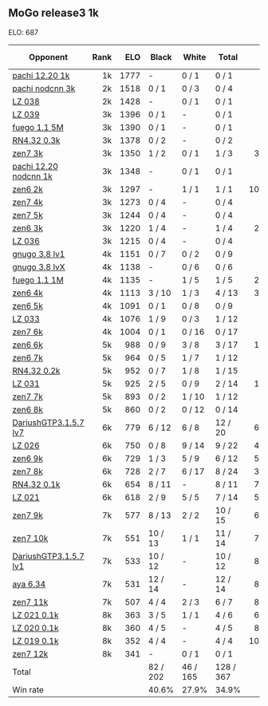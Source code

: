 ## MoGo release3 1k ##

ELO: 687

Opponent | Rank | ELO | Black | White | Total | Win rate
---------|-----:|----:|-------|-------|-------|-------:
[pachi 12.20 1k](pachi%2012.20%201k.md) | 1k | 1777 | - | 0 / 1 | 0 / 1 | 0.0%
[pachi nodcnn 3k](pachi%20nodcnn%203k.md) | 2k | 1518 | 0 / 1 | 0 / 3 | 0 / 4 | 0.0%
[LZ 038](LZ%20038.md) | 2k | 1428 | - | 0 / 1 | 0 / 1 | 0.0%
[LZ 039](LZ%20039.md) | 3k | 1396 | 0 / 1 | - | 0 / 1 | 0.0%
[fuego 1.1 5M](fuego%201.1%205M.md) | 3k | 1390 | 0 / 1 | - | 0 / 1 | 0.0%
[RN4.32 0.3k](RN4.32%200.3k.md) | 3k | 1378 | 0 / 2 | - | 0 / 2 | 0.0%
[zen7 3k](zen7%203k.md) | 3k | 1350 | 1 / 2 | 0 / 1 | 1 / 3 | 33.3%
[pachi 12.20 nodcnn 1k](pachi%2012.20%20nodcnn%201k.md) | 3k | 1348 | - | 0 / 1 | 0 / 1 | 0.0%
[zen6 2k](zen6%202k.md) | 3k | 1297 | - | 1 / 1 | 1 / 1 | 100.0%
[zen7 4k](zen7%204k.md) | 3k | 1273 | 0 / 4 | - | 0 / 4 | 0.0%
[zen7 5k](zen7%205k.md) | 3k | 1244 | 0 / 4 | - | 0 / 4 | 0.0%
[zen6 3k](zen6%203k.md) | 3k | 1220 | 1 / 4 | - | 1 / 4 | 25.0%
[LZ 036](LZ%20036.md) | 3k | 1215 | 0 / 4 | - | 0 / 4 | 0.0%
[gnugo 3.8 lv1](gnugo%203.8%20lv1.md) | 4k | 1151 | 0 / 7 | 0 / 2 | 0 / 9 | 0.0%
[gnugo 3.8 lvX](gnugo%203.8%20lvX.md) | 4k | 1138 | - | 0 / 6 | 0 / 6 | 0.0%
[fuego 1.1 1M](fuego%201.1%201M.md) | 4k | 1135 | - | 1 / 5 | 1 / 5 | 20.0%
[zen6 4k](zen6%204k.md) | 4k | 1113 | 3 / 10 | 1 / 3 | 4 / 13 | 30.8%
[zen6 5k](zen6%205k.md) | 4k | 1091 | 0 / 1 | 0 / 8 | 0 / 9 | 0.0%
[LZ 033](LZ%20033.md) | 4k | 1076 | 1 / 9 | 0 / 3 | 1 / 12 | 8.3%
[zen7 6k](zen7%206k.md) | 4k | 1004 | 0 / 1 | 0 / 16 | 0 / 17 | 0.0%
[zen6 6k](zen6%206k.md) | 5k | 988 | 0 / 9 | 3 / 8 | 3 / 17 | 17.6%
[zen6 7k](zen6%207k.md) | 5k | 964 | 0 / 5 | 1 / 7 | 1 / 12 | 8.3%
[RN4.32 0.2k](RN4.32%200.2k.md) | 5k | 952 | 0 / 7 | 1 / 8 | 1 / 15 | 6.7%
[LZ 031](LZ%20031.md) | 5k | 925 | 2 / 5 | 0 / 9 | 2 / 14 | 14.3%
[zen7 7k](zen7%207k.md) | 5k | 893 | 0 / 2 | 1 / 10 | 1 / 12 | 8.3%
[zen6 8k](zen6%208k.md) | 5k | 860 | 0 / 2 | 0 / 12 | 0 / 14 | 0.0%
[DariushGTP3.1.5.7 lv7](DariushGTP3.1.5.7%20lv7.md) | 6k | 779 | 6 / 12 | 6 / 8 | 12 / 20 | 60.0%
[LZ 026](LZ%20026.md) | 6k | 750 | 0 / 8 | 9 / 14 | 9 / 22 | 40.9%
[zen6 9k](zen6%209k.md) | 6k | 729 | 1 / 3 | 5 / 9 | 6 / 12 | 50.0%
[zen7 8k](zen7%208k.md) | 6k | 728 | 2 / 7 | 6 / 17 | 8 / 24 | 33.3%
[RN4.32 0.1k](RN4.32%200.1k.md) | 6k | 654 | 8 / 11 | - | 8 / 11 | 72.7%
[LZ 021](LZ%20021.md) | 6k | 618 | 2 / 9 | 5 / 5 | 7 / 14 | 50.0%
[zen7 9k](zen7%209k.md) | 7k | 577 | 8 / 13 | 2 / 2 | 10 / 15 | 66.7%
[zen7 10k](zen7%2010k.md) | 7k | 551 | 10 / 13 | 1 / 1 | 11 / 14 | 78.6%
[DariushGTP3.1.5.7 lv1](DariushGTP3.1.5.7%20lv1.md) | 7k | 533 | 10 / 12 | - | 10 / 12 | 83.3%
[aya 6.34](aya%206.34.md) | 7k | 531 | 12 / 14 | - | 12 / 14 | 85.7%
[zen7 11k](zen7%2011k.md) | 7k | 507 | 4 / 4 | 2 / 3 | 6 / 7 | 85.7%
[LZ 021 0.1k](LZ%20021%200.1k.md) | 8k | 363 | 3 / 5 | 1 / 1 | 4 / 6 | 66.7%
[LZ 020 0.1k](LZ%20020%200.1k.md) | 8k | 360 | 4 / 5 | - | 4 / 5 | 80.0%
[LZ 019 0.1k](LZ%20019%200.1k.md) | 8k | 352 | 4 / 4 | - | 4 / 4 | 100.0%
[zen7 12k](zen7%2012k.md) | 8k | 341 | - | 0 / 1 | 0 / 1 | 0.0%
Total | | | 82 / 202 | 46 / 165 | 128 / 367 | 
Win rate| | | 40.6% | 27.9% | 34.9% | 
